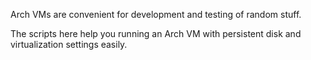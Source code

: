 Arch VMs are convenient for development and testing of random stuff.

The scripts here help you running an Arch VM with persistent disk and virtualization settings
easily.
